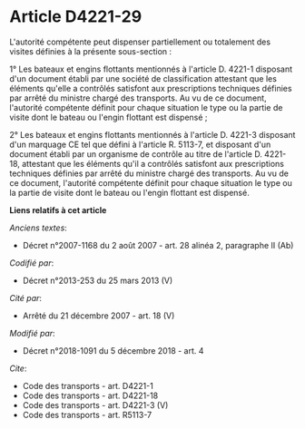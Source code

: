 # Article D4221-29

L'autorité compétente peut dispenser partiellement ou totalement des visites définies à la présente sous-section : 

1° Les bateaux et engins flottants mentionnés à l'article D. 4221-1 disposant d'un document établi par une société de
classification attestant que les éléments qu'elle a contrôlés satisfont aux prescriptions techniques définies par arrêté du
ministre chargé des transports. Au vu de ce document, l'autorité compétente définit pour chaque situation le type ou la
partie de visite dont le bateau ou l'engin flottant est dispensé ; 

2° Les bateaux et engins flottants mentionnés à l'article D. 4221-3 disposant d'un marquage CE tel que défini à l'article R.
5113-7, et disposant d'un document établi par un organisme de contrôle au titre de l'article D. 4221-18, attestant que les
éléments qu'il a contrôlés satisfont aux prescriptions techniques définies par arrêté du ministre chargé des transports. Au
vu de ce document, l'autorité compétente définit pour chaque situation le type ou la partie de visite dont le bateau ou
l'engin flottant est dispensé.

**Liens relatifs à cet article**

_Anciens textes_:

  - Décret n°2007-1168 du 2 août 2007 - art. 28 alinéa 2, paragraphe II (Ab)

_Codifié par_:

  - Décret n°2013-253 du 25 mars 2013 (V)

_Cité par_:

  - Arrêté du 21 décembre 2007 - art. 18 (V)

_Modifié par_:

  - Décret n°2018-1091 du 5 décembre 2018 - art. 4

_Cite_:

  - Code des transports - art. D4221-1
  - Code des transports - art. D4221-18
  - Code des transports - art. D4221-3 (V)
  - Code des transports - art. R5113-7
